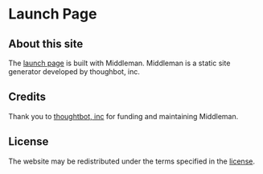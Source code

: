 # Launch Page

## About this site

The [launch page](http://milkfarm.github.io/epicpress/) is built with Middleman. Middleman is a static site generator
developed by thoughbot, inc.

## Credits

Thank you to [thoughtbot, inc](http://thoughtbot.com) for funding and maintaining Middleman.

## License

The website may be redistributed under the terms specified in the [license](LICENSE.md).
